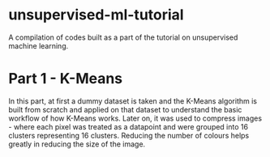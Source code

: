 # unsupervised-ml-tutorial
A compilation of codes built as a part of the tutorial on unsupervised machine learning.

# Part 1 - K-Means
In this part, at first a dummy dataset is taken and the K-Means algorithm is built from scratch and applied on that dataset to understand the basic workflow of how K-Means works.
Later on, it was used to compress images - where each pixel was treated as a datapoint and were grouped into 16 clusters representing 16 clusters. Reducing the number of colours helps greatly in reducing the size of the image.
